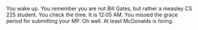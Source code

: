 You wake up. You remember you are not Bill Gates, but rather a measley CS 225 student. You check the time. It is 12:05 AM. You missed the grace period for submitting your MP. Oh well. At least McDonalds is hiring.
